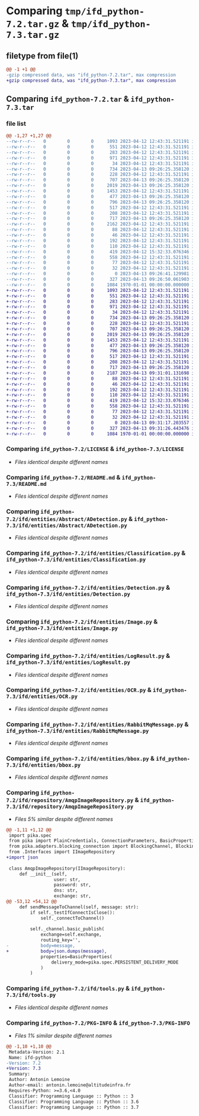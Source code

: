 # Comparing `tmp/ifd_python-7.2.tar.gz` & `tmp/ifd_python-7.3.tar.gz`

## filetype from file(1)

```diff
@@ -1 +1 @@
-gzip compressed data, was "ifd_python-7.2.tar", max compression
+gzip compressed data, was "ifd_python-7.3.tar", max compression
```

## Comparing `ifd_python-7.2.tar` & `ifd_python-7.3.tar`

### file list

```diff
@@ -1,27 +1,27 @@
--rw-r--r--   0        0        0     1093 2023-04-12 12:43:31.521191 ifd_python-7.2/LICENSE
--rw-r--r--   0        0        0      551 2023-04-12 12:43:31.521191 ifd_python-7.2/README.md
--rw-r--r--   0        0        0      283 2023-04-12 12:43:31.521191 ifd_python-7.2/ifd/__init__.py
--rw-r--r--   0        0        0      971 2023-04-12 12:43:31.521191 ifd_python-7.2/ifd/entities/Abstract/ADetection.py
--rw-r--r--   0        0        0       34 2023-04-12 12:43:31.521191 ifd_python-7.2/ifd/entities/Abstract/__init__.py
--rw-r--r--   0        0        0      734 2023-04-13 09:26:25.358120 ifd_python-7.2/ifd/entities/Classification.py
--rw-r--r--   0        0        0      228 2023-04-12 12:43:31.521191 ifd_python-7.2/ifd/entities/Couleur.py
--rw-r--r--   0        0        0      707 2023-04-13 09:26:25.358120 ifd_python-7.2/ifd/entities/Detection.py
--rw-r--r--   0        0        0     2019 2023-04-13 09:26:25.358120 ifd_python-7.2/ifd/entities/Image.py
--rw-r--r--   0        0        0     1453 2023-04-12 12:43:31.521191 ifd_python-7.2/ifd/entities/LogResult.py
--rw-r--r--   0        0        0      477 2023-04-13 09:26:25.358120 ifd_python-7.2/ifd/entities/Modele.py
--rw-r--r--   0        0        0      796 2023-04-13 09:26:25.358120 ifd_python-7.2/ifd/entities/OCR.py
--rw-r--r--   0        0        0      517 2023-04-12 12:43:31.521191 ifd_python-7.2/ifd/entities/RabbitMqMessage.py
--rw-r--r--   0        0        0      208 2023-04-12 12:43:31.521191 ifd_python-7.2/ifd/entities/__init__.py
--rw-r--r--   0        0        0      717 2023-04-13 09:26:25.358120 ifd_python-7.2/ifd/entities/bbox.py
--rw-r--r--   0        0        0     2162 2023-04-12 12:43:31.521191 ifd_python-7.2/ifd/repository/AmqpImageRepository.py
--rw-r--r--   0        0        0       88 2023-04-12 12:43:31.521191 ifd_python-7.2/ifd/repository/Interfaces/IImageRepository.py
--rw-r--r--   0        0        0       46 2023-04-12 12:43:31.521191 ifd_python-7.2/ifd/repository/Interfaces/__init__.py
--rw-r--r--   0        0        0      192 2023-04-12 12:43:31.521191 ifd_python-7.2/ifd/repository/MemoryImageRepository.py
--rw-r--r--   0        0        0      110 2023-04-12 12:43:31.521191 ifd_python-7.2/ifd/repository/__init__.py
--rw-r--r--   0        0        0      419 2023-04-12 15:32:33.076346 ifd_python-7.2/ifd/spec.py
--rw-r--r--   0        0        0      558 2023-04-12 12:43:31.521191 ifd_python-7.2/ifd/tools.py
--rw-r--r--   0        0        0       77 2023-04-12 12:43:31.521191 ifd_python-7.2/ifd/usecase/Interfaces/IFonction.py
--rw-r--r--   0        0        0       32 2023-04-12 12:43:31.521191 ifd_python-7.2/ifd/usecase/Interfaces/__init__.py
--rw-r--r--   0        0        0        0 2023-04-13 09:26:41.129981 ifd_python-7.2/ifd/usecase/__init__.py
--rw-r--r--   0        0        0      327 2023-04-13 09:26:50.061903 ifd_python-7.2/pyproject.toml
--rw-r--r--   0        0        0     1084 1970-01-01 00:00:00.000000 ifd_python-7.2/PKG-INFO
+-rw-r--r--   0        0        0     1093 2023-04-12 12:43:31.521191 ifd_python-7.3/LICENSE
+-rw-r--r--   0        0        0      551 2023-04-12 12:43:31.521191 ifd_python-7.3/README.md
+-rw-r--r--   0        0        0      283 2023-04-12 12:43:31.521191 ifd_python-7.3/ifd/__init__.py
+-rw-r--r--   0        0        0      971 2023-04-12 12:43:31.521191 ifd_python-7.3/ifd/entities/Abstract/ADetection.py
+-rw-r--r--   0        0        0       34 2023-04-12 12:43:31.521191 ifd_python-7.3/ifd/entities/Abstract/__init__.py
+-rw-r--r--   0        0        0      734 2023-04-13 09:26:25.358120 ifd_python-7.3/ifd/entities/Classification.py
+-rw-r--r--   0        0        0      228 2023-04-12 12:43:31.521191 ifd_python-7.3/ifd/entities/Couleur.py
+-rw-r--r--   0        0        0      707 2023-04-13 09:26:25.358120 ifd_python-7.3/ifd/entities/Detection.py
+-rw-r--r--   0        0        0     2019 2023-04-13 09:26:25.358120 ifd_python-7.3/ifd/entities/Image.py
+-rw-r--r--   0        0        0     1453 2023-04-12 12:43:31.521191 ifd_python-7.3/ifd/entities/LogResult.py
+-rw-r--r--   0        0        0      477 2023-04-13 09:26:25.358120 ifd_python-7.3/ifd/entities/Modele.py
+-rw-r--r--   0        0        0      796 2023-04-13 09:26:25.358120 ifd_python-7.3/ifd/entities/OCR.py
+-rw-r--r--   0        0        0      517 2023-04-12 12:43:31.521191 ifd_python-7.3/ifd/entities/RabbitMqMessage.py
+-rw-r--r--   0        0        0      208 2023-04-12 12:43:31.521191 ifd_python-7.3/ifd/entities/__init__.py
+-rw-r--r--   0        0        0      717 2023-04-13 09:26:25.358120 ifd_python-7.3/ifd/entities/bbox.py
+-rw-r--r--   0        0        0     2187 2023-04-13 09:31:01.131698 ifd_python-7.3/ifd/repository/AmqpImageRepository.py
+-rw-r--r--   0        0        0       88 2023-04-12 12:43:31.521191 ifd_python-7.3/ifd/repository/Interfaces/IImageRepository.py
+-rw-r--r--   0        0        0       46 2023-04-12 12:43:31.521191 ifd_python-7.3/ifd/repository/Interfaces/__init__.py
+-rw-r--r--   0        0        0      192 2023-04-12 12:43:31.521191 ifd_python-7.3/ifd/repository/MemoryImageRepository.py
+-rw-r--r--   0        0        0      110 2023-04-12 12:43:31.521191 ifd_python-7.3/ifd/repository/__init__.py
+-rw-r--r--   0        0        0      419 2023-04-12 15:32:33.076346 ifd_python-7.3/ifd/spec.py
+-rw-r--r--   0        0        0      558 2023-04-12 12:43:31.521191 ifd_python-7.3/ifd/tools.py
+-rw-r--r--   0        0        0       77 2023-04-12 12:43:31.521191 ifd_python-7.3/ifd/usecase/Interfaces/IFonction.py
+-rw-r--r--   0        0        0       32 2023-04-12 12:43:31.521191 ifd_python-7.3/ifd/usecase/Interfaces/__init__.py
+-rw-r--r--   0        0        0        0 2023-04-13 09:31:17.203557 ifd_python-7.3/ifd/usecase/__init__.py
+-rw-r--r--   0        0        0      327 2023-04-13 09:31:26.443476 ifd_python-7.3/pyproject.toml
+-rw-r--r--   0        0        0     1084 1970-01-01 00:00:00.000000 ifd_python-7.3/PKG-INFO
```

### Comparing `ifd_python-7.2/LICENSE` & `ifd_python-7.3/LICENSE`

 * *Files identical despite different names*

### Comparing `ifd_python-7.2/README.md` & `ifd_python-7.3/README.md`

 * *Files identical despite different names*

### Comparing `ifd_python-7.2/ifd/entities/Abstract/ADetection.py` & `ifd_python-7.3/ifd/entities/Abstract/ADetection.py`

 * *Files identical despite different names*

### Comparing `ifd_python-7.2/ifd/entities/Classification.py` & `ifd_python-7.3/ifd/entities/Classification.py`

 * *Files identical despite different names*

### Comparing `ifd_python-7.2/ifd/entities/Detection.py` & `ifd_python-7.3/ifd/entities/Detection.py`

 * *Files identical despite different names*

### Comparing `ifd_python-7.2/ifd/entities/Image.py` & `ifd_python-7.3/ifd/entities/Image.py`

 * *Files identical despite different names*

### Comparing `ifd_python-7.2/ifd/entities/LogResult.py` & `ifd_python-7.3/ifd/entities/LogResult.py`

 * *Files identical despite different names*

### Comparing `ifd_python-7.2/ifd/entities/OCR.py` & `ifd_python-7.3/ifd/entities/OCR.py`

 * *Files identical despite different names*

### Comparing `ifd_python-7.2/ifd/entities/RabbitMqMessage.py` & `ifd_python-7.3/ifd/entities/RabbitMqMessage.py`

 * *Files identical despite different names*

### Comparing `ifd_python-7.2/ifd/entities/bbox.py` & `ifd_python-7.3/ifd/entities/bbox.py`

 * *Files identical despite different names*

### Comparing `ifd_python-7.2/ifd/repository/AmqpImageRepository.py` & `ifd_python-7.3/ifd/repository/AmqpImageRepository.py`

 * *Files 5% similar despite different names*

```diff
@@ -1,11 +1,12 @@
 import pika.spec
 from pika import PlainCredentials, ConnectionParameters, BasicProperties
 from pika.adapters.blocking_connection import BlockingChannel, BlockingConnection
 from .Interfaces import IImageRepository
+import json
 
 class AmqpImageRepository(IImageRepository):
     def __init__(self,
                  user: str,
                  password: str,
                  dns: str,
                  exchange: str,
@@ -53,12 +54,12 @@
     def sendMessageToChannel(self, message: str):
         if self._testIfConnectIsClose():
             self._connectToChannel()
 
         self._channel.basic_publish(
             exchange=self.exchange,
             routing_key='',
-            body=message,
+            body=json.dumps(message),
             properties=BasicProperties(
                 delivery_mode=pika.spec.PERSISTENT_DELIVERY_MODE
             )
         )
```

### Comparing `ifd_python-7.2/ifd/tools.py` & `ifd_python-7.3/ifd/tools.py`

 * *Files identical despite different names*

### Comparing `ifd_python-7.2/PKG-INFO` & `ifd_python-7.3/PKG-INFO`

 * *Files 1% similar despite different names*

```diff
@@ -1,10 +1,10 @@
 Metadata-Version: 2.1
 Name: ifd-python
-Version: 7.2
+Version: 7.3
 Summary: 
 Author: Antonin Lemoine
 Author-email: antonin.lemoine@altitudeinfra.fr
 Requires-Python: >=3.6,<4.0
 Classifier: Programming Language :: Python :: 3
 Classifier: Programming Language :: Python :: 3.6
 Classifier: Programming Language :: Python :: 3.7
```


